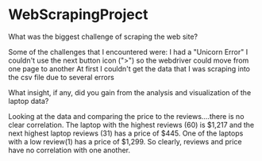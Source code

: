 # WebScrapingProject
What was the biggest challenge of scraping the web site?

Some of the challenges that I encountered were:
  I had a "Unicorn Error"
  I couldn't use the next button icon (">") so the webdriver could move from one page to another
  At first I couldn't get the data that I was scraping into the csv file due to several errors


What insight, if any, did you gain from the analysis and visualization of the laptop data?

Looking at the data and comparing the price to the reviews....there is no clear correlation. The laptop with the highest reviews (60) is $1,217 and the next highest laptop reviews (31) has a price of $445. One of the laptops with a low review(1) has a price of $1,299. So clearly, reviews and price have no correlation with one another. 
